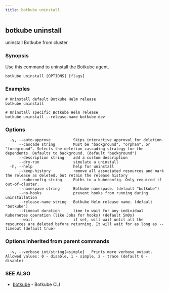 ```yaml
---
title: botkube uninstall
---
```


## botkube uninstall

uninstall Botkube from cluster

### Synopsis

Use this command to uninstall the Botkube agent.

```
botkube uninstall [OPTIONS] [flags]
```

### Examples

```
# Uninstall default Botkube Helm release
botkube uninstall

# Uninstall specific Botkube Helm release
botkube uninstall --release-name botkube-dev
```

### Options

```
  -y, --auto-approve          Skips interactive approval for deletion.
      --cascade string        Must be "background", "orphan", or "foreground". Selects the deletion cascading strategy for the dependents. Defaults to background. (default "background")
      --description string    add a custom description
      --dry-run               simulate a uninstall
  -h, --help                  help for uninstall
      --keep-history          remove all associated resources and mark the release as deleted, but retain the release history
      --kubeconfig string     Paths to a kubeconfig. Only required if out-of-cluster.
      --namespace string      Botkube namespace. (default "botkube")
      --no-hooks              prevent hooks from running during uninstallation
      --release-name string   Botkube Helm release name. (default "botkube")
      --timeout duration      time to wait for any individual Kubernetes operation (like Jobs for hooks) (default 5m0s)
      --wait                  if set, will wait until all the resources are deleted before returning. It will wait for as long as --timeout (default true)
```

### Options inherited from parent commands

```
  -v, --verbose int/string[=simple]   Prints more verbose output. Allowed values: 0 - disable, 1 - simple, 2 - trace (default 0 - disable)
```

### SEE ALSO

- [botkube](botkube.md) - Botkube CLI
